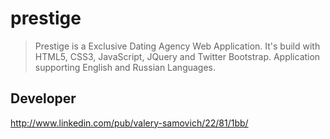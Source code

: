 prestige
========

> Prestige is a Exclusive Dating Agency Web Application. It's build with HTML5, CSS3, JavaScript, JQuery and Twitter Bootstrap. Application supporting English and Russian Languages.

Developer
---------
http://www.linkedin.com/pub/valery-samovich/22/81/1bb/
